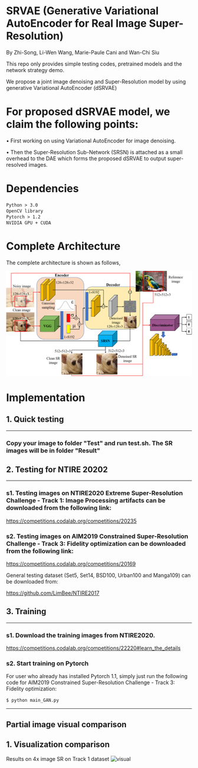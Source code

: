 # SRVAE (Generative Variational AutoEncoder for Real Image Super-Resolution)

By Zhi-Song, Li-Wen Wang, Marie-Paule Cani and Wan-Chi Siu

This repo only provides simple testing codes, pretrained models and the network strategy demo.

We propose a joint image denoising and Super-Resolution model by using generative Variational AutoEncoder (dSRVAE)

# For proposed dSRVAE model, we claim the following points:

• First working on using Variational AutoEncoder for image denoising.

• Then the Super-Resolution Sub-Network (SRSN) is attached as a small overhead to the DAE which forms the proposed dSRVAE to output super-resolved images.

# Dependencies
    Python > 3.0
    OpenCV library
    Pytorch > 1.2 
    NVIDIA GPU + CUDA

# Complete Architecture
The complete architecture is shown as follows,

![network](/figure/figure1.png)

# Implementation
## 1. Quick testing
---------------------------------------
### Copy your image to folder "Test" and run test.sh. The SR images will be in folder "Result"

## 2. Testing for NTIRE 20202
---------------------------------------

### s1. Testing images on NTIRE2020 Extreme Super-Resolution Challenge - Track 1: Image Processing artifacts can be downloaded from the following link:

https://competitions.codalab.org/competitions/20235

### s2. Testing images on AIM2019 Constrained Super-Resolution Challenge - Track 3: Fidelity optimization can be downloaded from the following link:

https://competitions.codalab.org/competitions/20169

General testing dataset (Set5, Set14, BSD100, Urban100 and Manga109) can be downloaded from:

https://github.com/LimBee/NTIRE2017

## 3. Training
---------------------------
### s1. Download the training images from NTIRE2020.
    
https://competitions.codalab.org/competitions/22220#learn_the_details

   
### s2. Start training on Pytorch
For user who already has installed Pytorch 1.1, simply just run the following code for AIM2019 Constrained Super-Resolution Challenge - Track 3: Fidelity optimization:
```sh
$ python main_GAN.py
```
---------------------------

## Partial image visual comparison

## 1. Visualization comparison
Results on 4x image SR on Track 1 dataset
![visual](/figure/visualization.png)
